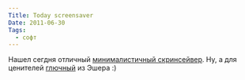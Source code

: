 ```yaml
---
Title: Today screensaver
Date: 2011-06-30
Tags:
  - софт
---
```


Нашел сегдня отличный [минималистичный скринсейвер](http://www.gingerbeardman.com/today/). Ну, а для ценителей [глючный](http://wakaba.c3.cx/s/lotsablankers/lotsaescher.html) из Эшера :)